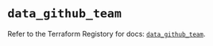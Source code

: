 # `data_github_team`

Refer to the Terraform Registory for docs: [`data_github_team`](https://registry.terraform.io/providers/integrations/github/5.39.0/docs/data-sources/team).
